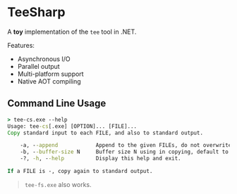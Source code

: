 # TeeSharp

A **toy** implementation of the `tee` tool in .NET.

Features:

* Asynchronous I/O
* Parallel output
* Multi-platform support
* Native AOT compiling

## Command Line Usage

``` bat
> tee-cs.exe --help
Usage: tee-cs[.exe] [OPTION]... [FILE]...
Copy standard input to each FILE, and also to standard output.

    -a, --append            Append to the given FILEs, do not overwrite.
    -b, --buffer-size N     Buffer size N using in copying, default to 4096.
    -?, -h, --help          Display this help and exit.

If a FILE is -, copy again to standard output.
```

> `tee-fs.exe` also works.
